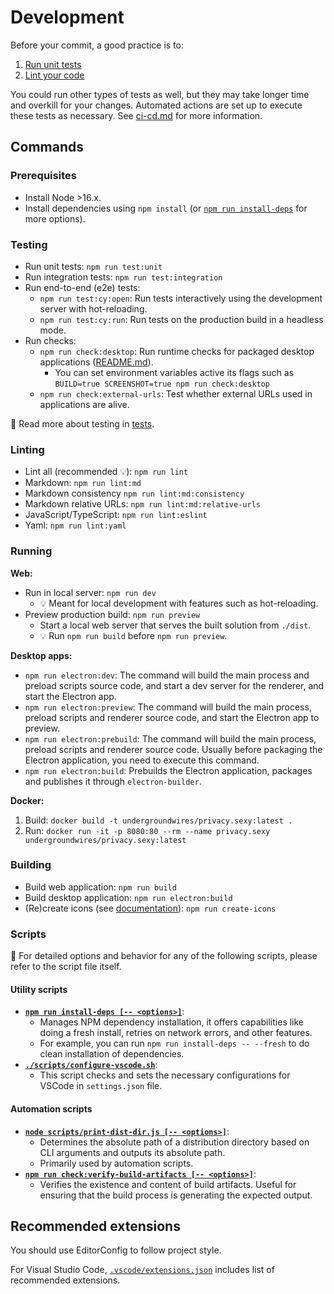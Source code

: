 # Development

Before your commit, a good practice is to:

1. [Run unit tests](#testing)
2. [Lint your code](#linting)

You could run other types of tests as well, but they may take longer time and overkill for your changes.
Automated actions are set up to execute these tests as necessary.
See [ci-cd.md](./ci-cd.md) for more information.

## Commands

### Prerequisites

- Install Node >16.x.
- Install dependencies using `npm install` (or [`npm run install-deps`](#utility-scripts) for more options).

### Testing

- Run unit tests: `npm run test:unit`
- Run integration tests: `npm run test:integration`
- Run end-to-end (e2e) tests:
  - `npm run test:cy:open`: Run tests interactively using the development server with hot-reloading.
  - `npm run test:cy:run`: Run tests on the production build in a headless mode.
- Run checks:
  - `npm run check:desktop`: Run runtime checks for packaged desktop applications ([README.md](./../tests/checks/desktop-runtime-errors/check-desktop-runtime-errors/README.md)).
    - You can set environment variables active its flags such as `BUILD=true SCREENSHOT=true npm run check:desktop`
  - `npm run check:external-urls`: Test whether external URLs used in applications are alive.

📖 Read more about testing in [tests](./tests.md).

### Linting

- Lint all (recommended 💡): `npm run lint`
- Markdown: `npm run lint:md`
- Markdown consistency `npm run lint:md:consistency`
- Markdown relative URLs: `npm run lint:md:relative-urls`
- JavaScript/TypeScript: `npm run lint:eslint`
- Yaml: `npm run lint:yaml`

### Running

**Web:**

- Run in local server: `npm run dev`
  - 💡 Meant for local development with features such as hot-reloading.
- Preview production build: `npm run preview`
  - Start a local web server that serves the built solution from `./dist`.
  - 💡 Run `npm run build` before `npm run preview`.

**Desktop apps:**

- `npm run electron:dev`: The command will build the main process and preload scripts source code, and start a dev server for the renderer, and start the Electron app.
- `npm run electron:preview`: The command will build the main process, preload scripts and renderer source code, and start the Electron app to preview.
- `npm run electron:prebuild`: The command will build the main process, preload scripts and renderer source code. Usually before packaging the Electron application, you need to execute this command.
- `npm run electron:build`: Prebuilds the Electron application, packages and publishes it through `electron-builder`.

**Docker:**

1. Build: `docker build -t undergroundwires/privacy.sexy:latest .`
2. Run: `docker run -it -p 8080:80 --rm --name privacy.sexy undergroundwires/privacy.sexy:latest`

### Building

- Build web application: `npm run build`
- Build desktop application: `npm run electron:build`
- (Re)create icons (see [documentation](../img/README.md)): `npm run create-icons`

### Scripts

📖 For detailed options and behavior for any of the following scripts, please refer to the script file itself.

#### Utility scripts

- [**`npm run install-deps [-- <options>]`**](../scripts/npm-install.js):
  - Manages NPM dependency installation, it offers capabilities like doing a fresh install, retries on network errors, and other features.
  - For example, you can run `npm run install-deps -- --fresh` to do clean installation of dependencies.
- [**`./scripts/configure-vscode.sh`**](../scripts/configure-vscode.sh):
  - This script checks and sets the necessary configurations for VSCode in `settings.json` file.

#### Automation scripts

- [**`node scripts/print-dist-dir.js [-- <options>]`**](../scripts/print-dist-dir.js):
  - Determines the absolute path of a distribution directory based on CLI arguments and outputs its absolute path.
  - Primarily used by automation scripts.
- [**`npm run check:verify-build-artifacts [-- <options>]`**](../scripts/verify-build-artifacts.js):
  - Verifies the existence and content of build artifacts. Useful for ensuring that the build process is generating the expected output.

## Recommended extensions

You should use EditorConfig to follow project style.

For Visual Studio Code, [`.vscode/extensions.json`](./../.vscode/extensions.json) includes list of recommended extensions.
